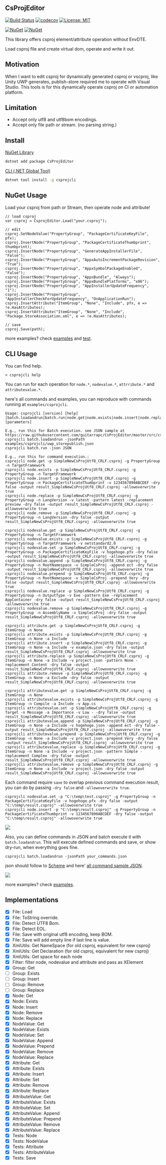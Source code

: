 ## CsProjEditor

[![Build Status](https://cloud.drone.io/api/badges/guitarrapc/CsProjEditor/status.svg)](https://cloud.drone.io/guitarrapc/CsProjEditor) [![codecov](https://codecov.io/gh/guitarrapc/CsProjEditor/branch/master/graph/badge.svg)](https://codecov.io/gh/guitarrapc/CsProjEditor) [![License: MIT](https://img.shields.io/badge/License-MIT-blue.svg)](LICENSE) 

[![NuGet](https://img.shields.io/nuget/v/CsProjEditor.svg?label=CsProjEditor%20nuget)](https://www.nuget.org/packages/CsProjEditor) [![NuGet](https://img.shields.io/nuget/v/csprojcli.svg?label=csprojcli%20nuget)](https://www.nuget.org/packages/csprojcli)

This library offers csproj element/attribute operation without EnvDTE.

Load csproj file and create virtual dom, operate and write it out.

## Motivation

When I want to edit csproj for dynamically generated csproj or vscproj, like Unity UWP generates, publish-store required me to operate with Visual Studio.
This tools is for this dynamically operate csproj on CI or automation platform.

## Limitation

* Accept only utf8 and utf8bom encodings.
* Accept only file path or stream. (no parsing string.)

## Install

[NuGet Library](https://www.nuget.org/packages/CsProjEditor/)

```bash
dotnet add package CsProjEditor
```

[CLI (.NET Global Tool)](https://www.nuget.org/packages/csprojcli/)

```bash
dotnet tool install -g csprojcli
```

## NuGet Usage

Load your csproj from path or Stream, then operate node and attribute!

```chsarp
// load csproj
var csproj = CsprojEditor.Load("your.csproj");

// edit
csproj.SetNodeValue("PropertyGroup", "PackageCertificateKeyFile", pfx);
csproj.InsertNode("PropertyGroup", "PackageCertificateThumbprint", thumbprint);
csproj.InsertNode("PropertyGroup", "GenerateAppInstallerFile", "False");
csproj.InsertNode("PropertyGroup", "AppxAutoIncrementPackageRevision", "True");
csproj.InsertNode("PropertyGroup", "AppxSymbolPackageEnabled", "False");
csproj.InsertNode("PropertyGroup", "AppxBundle", "Always");
csproj.InsertNode("PropertyGroup", "AppxBundlePlatforms", "x86");
csproj.InsertNode("PropertyGroup", "AppInstallerUpdateFrequency", "1");
csproj.InsertNode("PropertyGroup", "AppInstallerCheckForUpdateFrequency", "OnApplicationRun");
csproj.InsertAttribute("ItemGroup", "None", "Include", pfx, e => !e.HasAttributes);
csproj.InsertAttribute("ItemGroup", "None", "Include", "Package.StoreAssociation.xml", e => !e.HasAttributes);

// save
csproj.Save(path);
```

more examples? check [examples](https://github.com/guitarrapc/CsProjEditor/tree/master/examples/CsProjEditorSample) and [test](https://github.com/guitarrapc/CsProjEditor/tree/master/tests/CsProjEditor.Tests).

## CLI Usage

You can find help.

```
> csprojcli help
```

You can run for each operation for `node.*`, `nodevalue.*`, `attrribute.*` and `attributevalue.*`. 

here's all commands and examples, you can reproduce with commands running at `examples/csprojcli`.

```
Usage: csprojcli [version] [help] [batch.loadandrun|batch.run|node.get|node.exists|node.insert|node.replace|node.remove|nodevalue.get|nodevalue.exists|nodevalue.set|nodevalue.append|nodevalue.prepend|nodevalue.replace|nodevalue.remove|attribute.get|attribute.exists|attribute.insert|attribute.replace|attribute.remove|attributevalue.get|attributevalue.exists|attributevalue.set|attributevalue.append|attributevalue.prepend|attributevalue.replace|attributevalue.remove] [parameters]

E.g., run this for Batch execution. see JSON sample at https://raw.githubusercontent.com/guitarrapc/CsProjEditor/master/src/csprojcli/sample.json
csprojcli batch.loadandrun -jsonPath examples/csprojcli/uwp_storepublish.json
csprojcli batch.run -json JSON

E.g., run this for command execution.:
csprojcli node.get -p SimpleNewCsProjUtf8_CRLF.csproj -g PropertyGroup -n TargetFramework
csprojcli node.exists -p SimpleNewCsProjUtf8_CRLF.csproj -g PropertyGroup -n TargetFramework
csprojcli node.insert -p SimpleNewCsProjUtf8_CRLF.csproj -g PropertyGroup -n PackageCertificateThumbprint -v 1234567890ABCDEF -dry false -output result_SimpleNewCsProjUtf8_CRLF.csproj -allowoverwrite true
csprojcli node.replace -p SimpleNewCsProjUtf8_CRLF.csproj -g PropertyGroup -n LangVersion -v latest -pattern latest -replacement preview -dry false -output result_SimpleNewCsProjUtf8_CRLF.csproj -allowoverwrite true
csprojcli node.remove -p SimpleNewCsProjUtf8_CRLF.csproj -g PropertyGroup -n LangVersion -dry false -output result_SimpleNewCsProjUtf8_CRLF.csproj -allowoverwrite true

csprojcli nodevalue.get -p SimpleNewCsProjUtf8_CRLF.csproj -g PropertyGroup -n TargetFramework
csprojcli nodevalue.exists -p SimpleNewCsProjUtf8_CRLF.csproj -g PropertyGroup -n TargetFramework -v netstandard2.0
csprojcli nodevalue.set -p SimpleNewCsProjUtf8_CRLF.csproj -g PropertyGroup -n PackageCertificateKeyFile -v hogehoge.pfx -dry false -output result_SimpleNewCsProjUtf8_CRLF.csproj -allowoverwrite true
csprojcli nodevalue.append -p SimpleNewCsProjUtf8_CRLF.csproj -g PropertyGroup -n RootNamespace -v SimpleCsProj -append ect -dry false -output result_SimpleNewCsProjUtf8_CRLF.csproj -allowoverwrite true
csprojcli nodevalue.prepend -p SimpleNewCsProjUtf8_CRLF.csproj -g PropertyGroup -n RootNamespace -v SimpleCsProj -prepend Very -dry false -output result_SimpleNewCsProjUtf8_CRLF.csproj -allowoverwrite true
csprojcli nodevalue.replace -p SimpleNewCsProjUtf8_CRLF.csproj -g PropertyGroup -n OutputType -v Exe -pattern Exe -replacement AppContainer -dry false -output result_SimpleNewCsProjUtf8_CRLF.csproj -allowoverwrite true
csprojcli nodevalue.remove -p SimpleNewCsProjUtf8_CRLF.csproj -g PropertyGroup -n AssemblyName -v SimpleCsProj -dry false -output result_SimpleNewCsProjUtf8_CRLF.csproj -allowoverwrite true

csprojcli attribute.get -p SimpleNewCsProjUtf8_CRLF.csproj -g ItemGroup -n None
csprojcli attribute.exists -p SimpleNewCsProjUtf8_CRLF.csproj -g ItemGroup -n None -a Include
csprojcli attribute.insert -p SimpleNewCsProjUtf8_CRLF.csproj -g ItemGroup -n None -a Include -v example.json -dry false -output result_SimpleNewCsProjUtf8_CRLF.csproj -allowoverwrite true
csprojcli attribute.replace -p SimpleNewCsProjUtf8_CRLF.csproj -g ItemGroup -n None -a Include -v project.json -pattern None -replacement Content -dry false -output result_SimpleNewCsProjUtf8_CRLF.csproj -allowoverwrite true
csprojcli attribute.remove -p SimpleNewCsProjUtf8_CRLF.csproj -g ItemGroup -n None -a Exclude -dry false -output result_SimpleNewCsProjUtf8_CRLF.csproj -allowoverwrite true

csprojcli attributevalue.get -p SimpleNewCsProjUtf8_CRLF.csproj -g ItemGroup -n None
csprojcli attributevalue.exists -p SimpleNewCsProjUtf8_CRLF.csproj -g ItemGroup -n Compile -a Include -v App.cs
csprojcli attributevalue.set -p SimpleNewCsProjUtf8_CRLF.csproj -g Target -n Message -a Importance -v Low - -dry false -output result_SimpleNewCsProjUtf8_CRLF.csproj -allowoverwrite true
csprojcli attributevalue.append -p SimpleNewCsProjUtf8_CRLF.csproj -g ItemGroup -n None -a Include -v hogehoge.json -append ect -dry false -output result_SimpleNewCsProjUtf8_CRLF.csproj -allowoverwrite true
csprojcli attributevalue.prepend -p SimpleNewCsProjUtf8_CRLF.csproj -g ItemGroup -n None -a Include -v project.json -prepend Very -dry false -output result_SimpleNewCsProjUtf8_CRLF.csproj -allowoverwrite true
csprojcli attributevalue.replace -p SimpleNewCsProjUtf8_CRLF.csproj -g ItemGroup -n None -a Include -v project.json -pattern Simple -replacement Complex -dry false -output result_SimpleNewCsProjUtf8_CRLF.csproj -allowoverwrite true
csprojcli attributevalue.remove -p SimpleNewCsProjUtf8_CRLF.csproj -g ItemGroup -n None -a Include -v project.json -dry false -output result_SimpleNewCsProjUtf8_CRLF.csproj -allowoverwrite true
```

Each command require `save` to overlap previous command execution result, you can do by passing `-dry false` and `-allowoverwrite true`.

```
csprojcli nodevalue.set -p "C:\temp\test.csproj" -g PropertyGroup -n PackageCertificateKeyFile -v hogehoge.pfx -dry false -output "C:\temp\result.csproj" -allowoverwrite true
csprojcli node.insert -p "C:\temp\result.csproj" -g PropertyGroup -n PackageCertificateThumbprint -v 1234567890ABCDEF -dry false -output "C:\temp\result.csproj" -allowoverwrite true
```

![](docs/csprojcli_each_sample.png)


Also, you can define commands in JSON and batch execute it with `batch.loadandrun`.
This will execute defined commands and save, or show dry-run, when everything goes fine.

```
csprojcli batch.loadandrun -jsonPath your_commands.json
```

json should follow to [Scheme](https://github.com/guitarrapc/CsProjEditor/blob/master/src/csprojcli/scheme.json) and here' [all command sample JSON](https://github.com/guitarrapc/CsProjEditor/blob/master/src/csprojcli/sample.json).

![](docs/csprojcli_batch_sample.png)

more examples? check [examples](https://github.com/guitarrapc/CsProjEditor/tree/master/examples/csprojcli).

## Implementations

* [x] File: Load
* [x] File: ToString override.
* [x] File: Detect UTF8 Bom.
* [x] File: Detect EOL.
* [x] File: Save with original utf8 encoding, keep BOM.
* [x] File: Save will add empty line if last line is value.
* [x] XmlUtils: Get NameSpace (for old csproj, equivalent for new csproj)
* [x] XmlUtils: Get Declaration (for old csproj, equivalent for new csproj)
* [x] XmlUtils: Get space for each node
* [x] Filter: filter node, nodevalue and attribute and pass as XElement
* [x] Group: Get
* [ ] Group: Exists
* [ ] Group: Insert
* [ ] Group: Remove
* [ ] Group: Replace
* [x] Node: Get
* [x] Node: Exists
* [x] Node: Insert
* [x] Node: Remove
* [x] Node: Replace
* [x] NodeValue: Get
* [x] NodeValue: Exists
* [x] NodeValue: Set
* [x] NodeValue: Append
* [x] NodeValue: Prepend
* [x] NodeValue: Remove
* [x] NodeValue: Replace
* [x] Attribute: Get
* [x] Attribute: Exists
* [x] Attribute: Insert
* [x] Attribute: Set
* [x] Attribute: Remove
* [x] Attribute: Replace
* [x] AttributeValue: Get
* [x] AttributeValue: Exists
* [x] AttributeValue: Set
* [x] AttributeValue: Append
* [x] AttributeValue: Prepend
* [x] AttributeValue: Remove
* [x] AttributeValue: Replace
* [x] Tests: Node
* [x] Tests: NodeValue
* [x] Tests: Attribute
* [x] Tests: AttributeValue
* [x] Tests: Save
